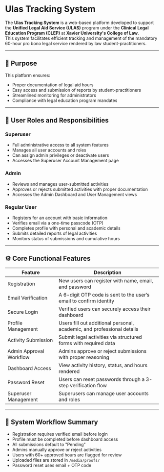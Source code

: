 # Ulas Tracking System

The **Ulas Tracking System** is a web-based platform developed to support the **Unified Legal Aid Service (ULAS)** program under the **Clinical Legal Education Program (CLEP)** at **Xavier University's College of Law**.  
This system facilitates efficient tracking and management of the mandatory 60-hour pro bono legal service rendered by law student-practitioners.

---

## 📌 Purpose

This platform ensures:

- Proper documentation of legal aid hours  
- Easy access and submission of reports by student-practitioners  
- Streamlined monitoring for administrators  
- Compliance with legal education program mandates  

---

## 👥 User Roles and Responsibilities

### Superuser

- Full administrative access to all system features  
- Manages all user accounts and roles  
- Can assign admin privileges or deactivate users  
- Accesses the Superuser Account Management page  

### Admin

- Reviews and manages user-submitted activities  
- Approves or rejects submitted activities with proper documentation  
- Accesses the Admin Dashboard and User Management views  

### Regular User

- Registers for an account with basic information  
- Verifies email via a one-time passcode (OTP)  
- Completes profile with personal and academic details  
- Submits detailed reports of legal activities  
- Monitors status of submissions and cumulative hours  

---

## ⚙️ Core Functional Features

| Feature                 | Description                                                                 |
|-------------------------|-----------------------------------------------------------------------------|
| Registration            | New users can register with name, email, and password                       |
| Email Verification      | A 6-digit OTP code is sent to the user’s email to confirm identity          |
| Secure Login            | Verified users can securely access their dashboard                          |
| Profile Management      | Users fill out additional personal, academic, and professional details       |
| Activity Submission     | Submit legal activities via structured forms with required data             |
| Admin Approval Workflow | Admins approve or reject submissions with proper reasoning                  |
| Dashboard Access        | View activity history, status, and hours rendered                           |
| Password Reset          | Users can reset passwords through a 3-step verification flow                |
| Superuser Management    | Superusers can manage user accounts and roles                               |

---


## 🔄 System Workflow Summary

- Registration requires verified email before login  
- Profile must be completed before dashboard access  
- All submissions default to "Pending"  
- Admins manually approve or reject activities  
- Users with 60+ approved hours are flagged for review  
- Uploaded files are stored in `/media/proofs/`  
- Password reset uses email + OTP code  


